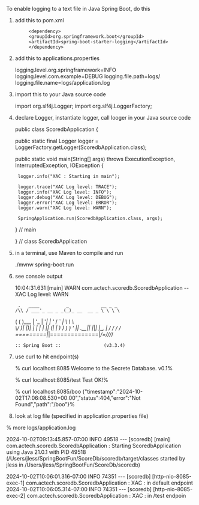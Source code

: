 To enable logging to a text file in Java Spring Boot, do this

1) add this to pom.xml

     		<dependency>
      		<groupId>org.springframework.boot</groupId>
    	  	<artifactId>spring-boot-starter-logging</artifactId>
		    </dependency>

2) add this to applications.properties
	
	  logging.level.org.springframework=INFO
	  logging.level.com.example=DEBUG
	  logging.file.path=logs/ 
	  logging.file.name=logs/application.log 

3) import this to your Java source code
  
	  import org.slf4j.Logger;
	  import org.slf4j.LoggerFactory;



4) declare Logger, instantiate logger, call looger in your Java source code

	public class ScoredbApplication {
  
  	public static final Logger logger = LoggerFactory.getLogger(ScoredbApplication.class);
  
  	public static void main(String[] args) throws ExecutionException, InterruptedException, IOException 
  	{
  
	  	logger.info("XAC : Starting in main");
	  		   
		logger.trace("XAC Log level: TRACE");
		logger.info("XAC Log level: INFO");
		logger.debug("XAC Log level: DEBUG");
		logger.error("XAC Log level: ERROR");
		logger.warn("XAC Log level: WARN");
  
  		SpringApplication.run(ScoredbApplication.class, args);
  	} // main 
  
   } // class ScoredbApplication

5) in a terminal, use Maven to compile and run

  	./mvnw spring-boot:run

6) see console output

	  10:04:31.631 [main] WARN com.actech.scoredb.ScoredbApplication -- XAC Log level: WARN
	  
	    .   ____          _            __ _ _
	   /\\ / ___'_ __ _ _(_)_ __  __ _ \ \ \ \
	  ( ( )\___ | '_ | '_| | '_ \/ _` | \ \ \ \
	   \\/  ___)| |_)| | | | | || (_| |  ) ) ) )
	    '  |____| .__|_| |_|_| |_\__, | / / / /
	   =========|_|==============|___/=/_/_/_/
	  
	   :: Spring Boot ::                (v3.3.4)
  
7) use curl to hit endpoint(s)

	  % curl localhost:8085
	  Welcome to the Secrete Database. v0.1%   
	  
	  % curl localhost:8085/test
	  Test OK!%  
	  
	  % curl localhost:8085/boo 
	  {"timestamp":"2024-10-02T17:06:08.530+00:00","status":404,"error":"Not Found","path":"/boo"}%                            

8) look at log file (specified in application.properties file)
   
  % more logs/application.log 

  2024-10-02T09:13:45.857-07:00  INFO 49518 --- [scoredb] [main] com.actech.scoredb.ScoredbApplication    :
  Starting ScoredbApplication using Java 21.0.1 with PID 49518 (/Users/jless/SpringBootFun/ScoreDb/scoredb/target/classes started by jless in /Users/jless/SpringBootFun/ScoreDb/scoredb)

  2024-10-02T10:06:01.316-07:00  INFO 74351 --- [scoredb] [http-nio-8085-exec-1] com.actech.scoredb.ScoredbApplication    : XAC : in default endpoint
  2024-10-02T10:06:05.314-07:00  INFO 74351 --- [scoredb] [http-nio-8085-exec-2] com.actech.scoredb.ScoredbApplication    : XAC : in /test endpoin
